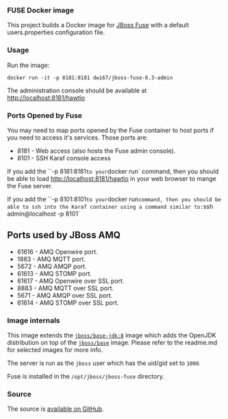 ### FUSE Docker image

This project builds a Docker image for [JBoss Fuse](http://www.jboss.org/products/fuse/overview/) with a default users.properties configuration file.

### Usage

Run the image:

    docker run -it -p 8181:8181 dwi67/jboss-fuse-6.3-admin

The administration console should be available at [http://localhost:8181/hawtio](http://localhost:8181/hawtio)

### Ports Opened by Fuse

You may need to map ports opened by the Fuse container to host ports if you need to access it's services.
Those ports are:

* 8181 - Web access (also hosts the Fuse admin console).
* 8101 - SSH Karaf console access

If you add the ``-p 8181:8181` to your `docker run` command, then you should be able to load [http://localhost:8181/hawtio](http://localhost:8181/hawtio) in your web browser to mange the Fuse server.

If you add the ``-p 8101:8101` to your `docker run` command, then you should be able to ssh into the Karaf container using a command similar to: `ssh admin@localhost -p 8101`

## Ports used by JBoss AMQ

* 61616 - AMQ Openwire port.
* 1883  - AMQ MQTT port.
* 5672  - AMQ AMQP port.
* 61613 - AMQ STOMP port.
* 61617 - AMQ Openwire over SSL port.
* 8883  - AMQ MQTT over SSL port.
* 5671  - AMQ AMQP over SSL port.
* 61614 - AMQ STOMP over SSL port.

### Image internals

This image extends the [`jboss/base-jdk:8`](https://github.com/JBoss-Dockerfiles/base-jdk/tree/jdk8) image which adds the OpenJDK distribution on top of the [`jboss/base`](https://github.com/JBoss-Dockerfiles/base) image. Please refer to the readme.md for selected images for more info.

The server is run as the `jboss` user which has the uid/gid set to `1000`.

Fuse is installed in the `/opt/jboss/jboss-fuse` directory.

### Source

The source is [available on GitHub](https://github.com/dwi67/docker-jboss-fuse-6.3).